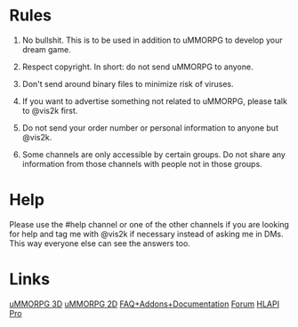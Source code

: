 

# Rules
1. No bullshit. This is to be used in addition to uMMORPG to develop your dream game.
2. Respect copyright. In short: do not send uMMORPG to anyone.
3. Don't send around binary files to minimize risk of viruses.

4. If you want to advertise something not related to uMMORPG, please talk to @vis2k first.
5. Do not send your order number or personal information to anyone but @vis2k.
6. Some channels are only accessible by certain groups. Do not share any information from those channels with people not in those groups.

# Help
Please use the #help channel or one of the other channels if you are looking for help and tag me with @vis2k if necessary instead of asking me in DMs. This way everyone else can see the answers too.

# Links
 [uMMORPG 3D](https://www.assetstore.unity3d.com/en/#!/content/51212)
 [uMMORPG 2D](https://www.assetstore.unity3d.com/en/#!/content/93984)
 [FAQ+Addons+Documentation](https://ummorpg.net)
 [Forum](https://forum.unity3d.com/threads/ummorpg-official-thread.376636/)
 [HLAPI Pro](https://forum.unity3d.com/threads/unet-hlapi-pro-taking-unet-to-the-next-level.425437/)
